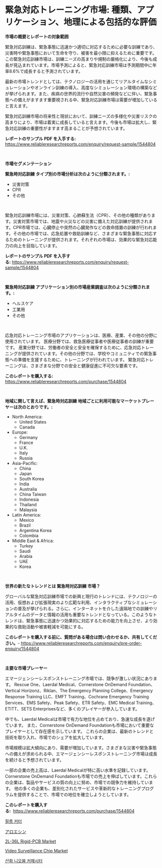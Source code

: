 <p><h1>緊急対応トレーニング市場: 種類、アプリケーション、地理による包括的な評価</h1></p><p><strong>市場の概要とレポートの対象範囲</strong></p>
<p><p>緊急対応訓練は、緊急事態に迅速かつ適切に対応するために必要な訓練であり、災害時や緊急事態において生命を守り、被害を最小限に抑えるために重要です。この緊急対応訓練市場は、訓練ニーズの高まりや規制の厳格化により、今後も成長が見込まれています。市場予測によると、緊急対応訓練市場は予測期間中に年率8.6%で成長すると予測されています。</p><p>最新の市場トレンドとしては、テクノロジーの活用を通じてリアルタイムなシミュレーションやオンライン訓練の導入、高度なシミュレーション環境の構築などが挙げられます。また、疾病の世界的流行や自然災害の頻発などに伴い、緊急事態への備えがますます重要視される中、緊急対応訓練市場は需要が増加していると言えます。</p><p>緊急対応訓練市場の将来性と現状において、訓練ニーズの多様化や災害リスクの高まりにより、市場は着実に成長していると言えます。今後も市場は拡大し、緊急対応訓練の重要性がますます高まることが予想されています。</p></p>
<p><strong>レポートのサンプル PDF を入手する:</strong> <a href="https://www.reliableresearchreports.com/enquiry/request-sample/1544804">https://www.reliableresearchreports.com/enquiry/request-sample/1544804</a></p>
<p>&nbsp;</p>
<p><strong>市場セグメンテーション</strong></p>
<p><strong>緊急時対応訓練 タイプ別の市場分析は次のように分類されます。:</strong></p>
<p><ul><li>災害対策</li><li>CPR</li><li>その他</li></ul></p>
<p>&nbsp;</p>
<p><p>緊急対応訓練市場には、災害対策、心肺蘇生法（CPR）、その他の種類があります。災害対策市場では、地震や火災などの災害に備えた対応訓練が提供されます。CPR市場では、心臓停止や突然の心臓発作などの救命措置の訓練が行われます。その他の市場では、応急処置や救助訓練など、さまざまな緊急事態に対応するためのトレーニングが提供されます。それぞれの市場は、効果的な緊急対応能力の向上を目指しています。</p></p>
<p><strong>レポートのサンプル PDF を入手する:</strong>&nbsp;<a href="https://www.reliableresearchreports.com/enquiry/request-sample/1544804">https://www.reliableresearchreports.com/enquiry/request-sample/1544804</a></p>
<p>&nbsp;</p>
<p><strong> 緊急時対応訓練 アプリケーション別の市場産業調査は次のように分類されます。:</strong></p>
<p><ul><li>ヘルスケア</li><li>工業用</li><li>その他</li></ul></p>
<p>&nbsp;</p>
<p><p>応急対応トレーニング市場のアプリケーションは、医療、産業、その他の分野に使用されています。 医療分野では、救急医療従事者や医療従事者の訓練が重要です。 産業分野では、労働者の安全と安全を確保するために、応急対応トレーニングが提供されています。その他の分野では、学校やコミュニティでの緊急事態への準備を支援するために、トレーニングが行われています。 緊急対応トレーニングは、さまざまな分野での安全と健康促進に不可欠な要素です。</p></p>
<p><strong>このレポートを購入する:</strong>&nbsp; <a href="https://www.reliableresearchreports.com/purchase/1544804">https://www.reliableresearchreports.com/purchase/1544804</a></p>
<p>&nbsp;</p>
<p><strong>地域に関して言えば、緊急時対応訓練 地域ごとに利用可能なマーケットプレーヤーは次のとおりです。:</strong></p>
<p><ul>
    <li>
        North America:
        <ul>
            <li>United States</li>
            <li>Canada</li>
        </ul>
    </li>
    <li>
        Europe:
        <ul>
            <li>Germany</li>
            <li>France</li>
            <li>U.K.</li>
            <li>Italy</li>
            <li>Russia</li>
        </ul>
    </li>
    <li>
        Asia-Pacific:
        <ul>
            <li>China</li>
            <li>Japan</li>
            <li>South Korea</li>
            <li>India</li>
            <li>Australia</li>
            <li>China Taiwan</li>
            <li>Indonesia</li>
            <li>Thailand</li>
            <li>Malaysia</li>
        </ul>
    </li>
    <li>
        Latin America:
        <ul>
            <li>Mexico</li>
            <li>Brazil</li>
            <li>Argentina Korea</li>
            <li>Colombia</li>
        </ul>
    </li>
    <li>
        Middle East & Africa:
        <ul>
            <li>Turkey</li>
            <li>Saudi</li>
            <li>Arabia</li>
            <li>UAE</li>
            <li>Korea</li>
        </ul>
    </li>
    </ul></p>
<p>&nbsp;</p>
<p><strong>世界の新たなトレンドとは 緊急時対応訓練 市場？</strong></p>
<p><p>グローバルな緊急対応訓練市場での新興と現行のトレンドには、テクノロジーの活用、仮想および拡張現実のより広範な利用、インタラクティブなシミュレーションの普及が挙げられる。さらに、インターネットを介した遠隔地での訓練やリアルタイムのデータと情報の活用も重要なトレンドとなっている。このようなトレンドは、緊急事態に迅速かつ効果的に対応するための能力を向上させ、より効果的な救助活動や被害軽減を可能にする。</p></p>
<p><strong>このレポートを購入する前に、質問がある場合は問い合わせるか、共有してください。</strong>- <a href="https://www.reliableresearchreports.com/enquiry/pre-order-enquiry/1544804">https://www.reliableresearchreports.com/enquiry/pre-order-enquiry/1544804</a></p>
<p>&nbsp;</p>
<p><strong>主要な市場プレーヤー</strong></p>
<p><p>エマージェンシーレスポンストレーニング市場では、競争が激しい状況にあります。 Rescue One、Laerdal Medical、Cornerstone OnDemand Foundation、Vertical Horizonz、Riklan、The Emergency Planning College、Emergency Response Training LLC、EMFT Training、Cochrane Emergency Training Services、EMS Safety、Peak Safety、ETR Safety、EMC Medical Training、ETITT、SETS Enterprisesなど、多くのプレイヤーが参入しています。</p><p>中でも、Laerdal Medicalは市場で有力な地位を占めており、急速な成長を遂げています。 また、Cornerstone OnDemand Foundationも市場において重要なプレイヤーとして存在感を示しています。 これらの企業は、最新のトレンドと技術を取り入れ、市場でのシェアを拡大しています。</p><p>市場規模は拡大傾向にあり、需要が増加しています。さまざまな災害や緊急事態への備えが求められる中、エマージェンシーレスポンストレーニング市場は成長を続けると予想されています。</p><p>一部の企業の売上高は、Laerdal Medicalが特に高い水準を記録しています。 Cornerstone OnDemand Foundationも市場での売上を伸ばしています。これらの企業は、製品やサービスの質の向上に努め、市場での競争力を維持しています。 他の多くの企業も、差別化されたサービスや革新的なトレーニングプログラムを提供することで、市場での地位を確立しようとしています。</p></p>
<p><strong>このレポートを購入する:</strong>&nbsp;&nbsp;<a href="https://www.reliableresearchreports.com/purchase/1544804">https://www.reliableresearchreports.com/purchase/1544804</a></p>
<p><p><a href="https://github.com/royErdmtyan906778/Market-Research-Report-List-1/blob/main/896033612682.md">필름 커터</a></p><p><a href="https://medium.com/@jasohung45456/aloesin%E3%81%AE%E5%B8%82%E5%A0%B4%E8%AA%BF%E6%9F%BB%E3%83%AC%E3%83%9D%E3%83%BC%E3%83%88-%E3%81%9D%E3%81%AE%E6%AD%B4%E5%8F%B2%E3%81%A82024%E5%B9%B4%E3%81%8B%E3%82%892031%E5%B9%B4%E3%81%BE%E3%81%A7%E3%81%AE%E4%BA%88%E6%B8%AC-3bbdcb3743e0">アロエシン</a></p><p><a href="https://github.com/pjcfca/Market-Research-Report-List-2/blob/main/2l-36l-rigid-pcb-market.md">2L-36L Rigid-PCB Market</a></p><p><a href="https://github.com/wusalecollins540tpqoz/Market-Research-Report-List-1/blob/main/video-surveillance-chip-market.md">Video Surveillance Chip Market</a></p><p><a href="https://medium.com/@carlosrtzkzhj/%EB%8B%88%EC%98%A4%EB%B8%80-%EC%82%B0%ED%99%94%EB%AC%BC-%EC%BB%A4%ED%8C%A8%EC%8B%9C%ED%84%B0-%EC%8B%9C%EC%9E%A5-%EC%A7%80%ED%91%9C-%ED%95%B4%EB%8F%85-%EC%8B%9C%EC%9E%A5-%EC%A0%90%EC%9C%A0%EC%9C%A8-%ED%8A%B8%EB%A0%8C%EB%93%9C-%EB%B0%8F-%EC%84%B1%EC%9E%A5-%ED%8C%A8%ED%84%B4-406060d66063">산화 니오븀 커패시터</a></p></p>